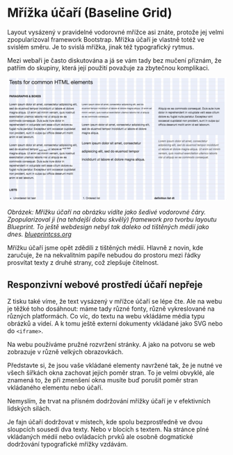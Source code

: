 # Mřížka účaří (Baseline Grid)

Layout vysázený v pravidelné vodorovné mřížce asi znáte, protože jej velmi zpopularizoval framework Bootstrap. Mřížka účaří je vlastně totéž ve svislém směru. Je to svislá mřížka, jinak též typografický rytmus.

Mezi webaři je často diskutována a já se vám tady bez mučení přiznám, že patřím do skupiny, která její použití považuje za zbytečnou komplikaci.

![Baseline Grid](dist/images/original/baseline-grid.jpg)

*Obrázek: Mřížku účaří na obrázku vidíte jako šedivé vodorovné čáry.  Zpopularizoval ji (na tehdejší dobu skvělý) framework pro tvorbu layoutu Blueprint. To ještě webdesign nebyl tak daleko od tištěných médií jako dnes. [blueprintcss.org](http://blueprintcss.org/)*

Mřížku účaří jsme opět zdědili z tištěných médií. Hlavně z novin, kde zaručuje, že na nekvalitním papíře nebudou do prostoru mezi řádky prosvítat texty z druhé strany, což zlepšuje čitelnost.

## Responzivní webové prostředí účaří nepřeje

Z tisku také víme, že text vysázený v mřížce účaří se lépe čte. Ale na webu je těžké toho dosáhnout: máme tady různé fonty, různě vykreslované na různých platformách. Co víc, do textu na webu vkládáme média typu obrázků a videí. A k tomu ještě externí dokumenty vkládané jako SVG nebo do `<iframe>`. 

Na webu používáme pružné rozvržení stránky. A jako na potvoru se web zobrazuje v různě velkých obrazovkách. 

Představte si, že jsou vaše vkládané elementy navržené tak, že je nutné ve všech šířkách okna zachovat jejich poměr stran. To je velmi obvyklé, ale znamená to, že při zmenšení okna musíte buď porušit poměr stran vkládaného elementu nebo účaří.

Nemyslím, že trvat na přísném dodržování mřížky účaří je v efektivních lidských silách. 

Je fajn účaří dodržovat v místech, kde spolu bezprostředně ve dvou sloupcích sousedí dva texty. Nebo v blocích s textem. Na stránce plné vkládaných médií nebo ovládacích prvků ale osobně dogmatické dodržování typografické mřížky vzdávám. 

